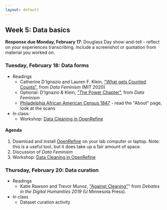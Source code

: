 ```yaml
---
layout: default
---
```


## Week 5: Data basics

**Response due Monday, February 17**: Douglass Day show-and-tell - reflect on your experiences transcribing. Include a screenshot or quotation from material you worked on.

### Tuesday, February 18: Data forms

- Readings
	- Catherine D'Ignazio and Lauren F. Klein, ["What gets Counted Counts"](https://data-feminism.mitpress.mit.edu/pub/h1w0nbqp/release/3?readingCollection=0cd867ef), from *Data Feminism* (MIT 2020)
	- Optional: D'Ignazio & Klein, ["The Power Chapter"](https://data-feminism.mitpress.mit.edu/pub/vi8obxh7/release/4), from *Data Feminism* 
	- [Philadelphia African American Census 1847](https://ds-pages.swarthmore.edu/paac/) - read the "About" page, look at the scans
- In class: 
  - Workshop: [Data Cleaning in OpenRefine](https://atmcgrath.github.io/data-cleaning/)

#### Agenda

1. Download and install [OpenRefine](https://openrefine.org/) on your lab computer or laptop. Note: this is a useful tool, but it does take up a fair amount of space.
2. Discussion of *Data Feminism*
3. Workshop: [Data Cleaning in OpenRefine](https://atmcgrath.github.io/data-cleaning/)

### Thursday, February 20: Data curation

- Readings
	- Katie Rawson and Trevor Munoz, ["Against Cleaning"](https://dhdebates.gc.cuny.edu/read/untitled-f2acf72c-a469-49d8-be35-67f9ac1e3a60/section/07154de9-4903-428e-9c61-7a92a6f22e51)" from *Debates in the Digital Humanities 2019* (U Minnesota Press).
- In class
	- Dataset curation activity